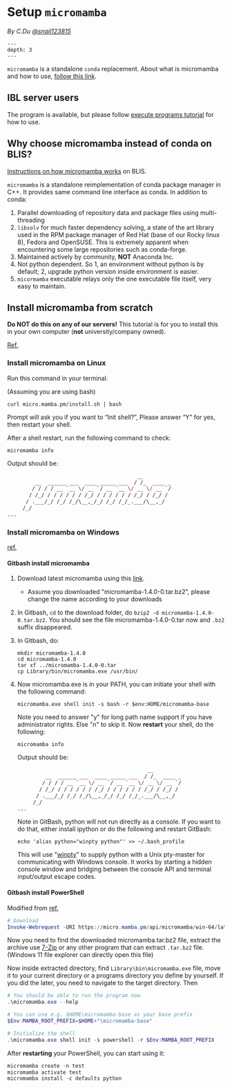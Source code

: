 # Setup `micromamba`

*By C.Du [@snail123815](https://github.com/snail123815)*

```{contents}
---
depth: 3
---
```

`micromamba` is a standalone `conda` replacement. About what is micromamba and how to use, [follow this link](https://mamba.readthedocs.io).

## IBL server users

The program is available, but please follow [execute programs tutorial](../IBL_servers/Execute%20programs.md) for how to use.

## Why choose micromamba instead of conda on BLIS?

[Instructions on how micromamba works](../IBL_servers/Program%20setup.md) on BLIS.

`micromamba` is a standalone reimplementation of conda package manager in C++. It provides same command line interface as conda. In addition to conda:

1. Parallel downloading of repository data and package files using multi-threading
2. `libsolv` for much faster dependency solving, a state of the art library used in the RPM package manager of Red Hat (base of our Rocky linux 8), Fedora and OpenSUSE. This is extremely apparent when encountering some large repositories such as conda-forge.
3. Maintained actively by community, **NOT** Anaconda Inc.
4. Not python dependent. So 1, an environment without python is by default; 2, upgrade python version inside environment is easier.
5. `micormamba` executable relays only the one executable file itself, very easy to maintain.

## Install micromamba from scratch

**Do NOT do this on any of our servers!** This tutorial is for you to install this in your own computer (**not** university/company owned).

[Ref.](https://mamba.readthedocs.io/en/latest/installation/micromamba-installation.html)

### Install micromamba on Linux

Run this command in your terminal:

(Assuming you are using bash)

```shell
curl micro.mamba.pm/install.sh | bash
```

Prompt will ask you if you want to “Init shell?”, Please answer “Y” for yes, then restart your shell.

After a shell restart, run the following command to check:

```shell
micromamba info
```

Output should be:

```sh
                                          __
         __  ______ ___  ____ _____ ___  / /_  ____ _
        / / / / __ `__ \/ __ `/ __ `__ \/ __ \/ __ `/
       / /_/ / / / / / / /_/ / / / / / / /_/ / /_/ /
      / .___/_/ /_/ /_/\__,_/_/ /_/ /_/_.___/\__,_/
     /_/
...
```

### Install micromamba on Windows

[ref.](https://mamba.readthedocs.io/en/latest/installation/micromamba-installation.html)

#### Gitbash install micromamba

1. Download latest micromamba using this [link](https://micro.mamba.pm/api/micromamba/win-64/latest).
   - Assume you downloaded "micromamba-1.4.0-0.tar.bz2", please change the name according to your downloads
2. In Gitbash, `cd` to the download folder, do `bzip2 -d micromamba-1.4.0-0.tar.bz2`. You should see the file micromamba-1.4.0-0.tar now and `.bz2` suffix disappeared.
3. In Gitbash, do:

   ```shell
   mkdir micromamba-1.4.0
   cd micromamba-1.4.0
   tar xf ../micromamba-1.4.0-0.tar
   cp Library/bin/micromamba.exe /usr/bin/
   ```

4. Now micromamba.exe is in your PATH, you can initiate your shell with the following command:

   ```shell
   micromamba.exe shell init -s bash -r $env:HOME/micromamba-base
   ```

   Note you need to answer "y" for long path name support if you have administrator rights. Else "n" to skip it. Now **restart** your shell, do the following:

   ```shell
   micromamba info
   ```

   Output should be:

   ```sh
                                             __
            __  ______ ___  ____ _____ ___  / /_  ____ _
           / / / / __ `__ \/ __ `/ __ `__ \/ __ \/ __ `/
          / /_/ / / / / / / /_/ / / / / / / /_/ / /_/ /
         / .___/_/ /_/ /_/\__,_/_/ /_/ /_/_.___/\__,_/
        /_/
   ...
   ```

   Note in GitBash, python will not run directly as a console. If you want to do that, either install ipython or do the following and restart GitBash:

   ```shell
   echo 'alias python="winpty python"' >> ~/.bash_profile
   ```

   This will use "[winpty](https://github.com/rprichard/winpty)" to supply python with a Unix pty-master for communicating with Windows console. It works by starting a hidden console window and bridging between the console API and terminal input/output escape codes.

#### Gitbash install PowerShell

Modified from [ref.](https://mamba.readthedocs.io/en/latest/installation/micromamba-installation.html#windows)

```PowerShell
# Download
Invoke-Webrequest -URI https://micro.mamba.pm/api/micromamba/win-64/latest -OutFile micromamba.tar.bz2
```

Now you need to find the downloaded micromamba.tar.bz2 file, extract the archive use [7-Zip](http://www.7-zip.org/download.html) or any other program that can extract `.tar.bz2` file. (Windows 11 file explorer can directly open this file)

Now inside extracted directory, find `Library\bin\micromamba.exe` file, move it to your current directory or a programs directory you define by yourself. If you did the later, you need to navigate to the target directory. Then

```PowerShell
# You should be able to run the program now.
.\micromamba.exe --help

# You can use e.g. $HOME\micromamba-base as your base prefix
$Env:MAMBA_ROOT_PREFIX=$HOME+"\micromamba-base"

# Initialize the shell
.\micromamba.exe shell init -s powershell -r $Env:MAMBA_ROOT_PREFIX
```

After **restarting** your PowerShell, you can start using it:

```PowerShell
micromamba create -n test
micromamba activate test
micromamba install -c defaults python
```